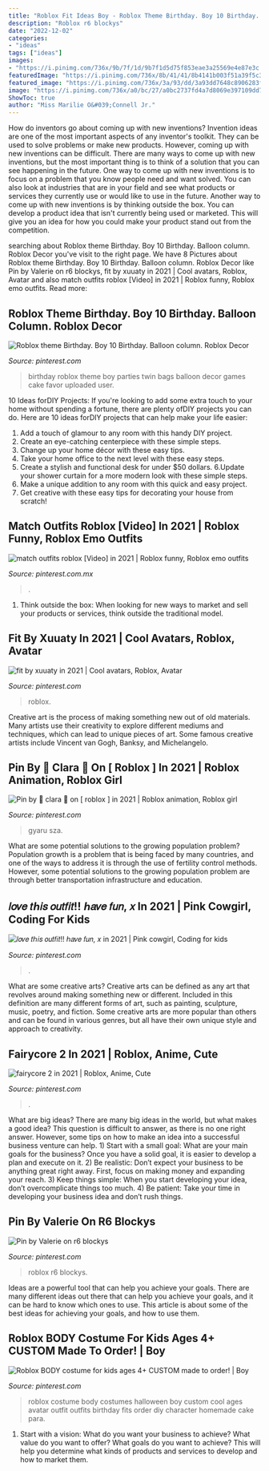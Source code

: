 ```yaml
---
title: "Roblox Fit Ideas Boy - Roblox Theme Birthday. Boy 10 Birthday. Balloon Column. Roblox Decor"
description: "Roblox r6 blockys"
date: "2022-12-02"
categories:
- "ideas"
tags: ["ideas"]
images:
- "https://i.pinimg.com/736x/9b/7f/1d/9b7f1d5d75f853eae3a25569e4e87e3c.jpg"
featuredImage: "https://i.pinimg.com/736x/8b/41/41/8b4141b003f51a39f5c3bac2e3abb2cc.jpg"
featured_image: "https://i.pinimg.com/736x/3a/93/dd/3a93dd7648c8906283f449d2ea0ef4f5.jpg"
image: "https://i.pinimg.com/736x/a0/bc/27/a0bc2737fd4a7d8069e397109dd73886.jpg"
ShowToc: true
author: "Miss Marilie O&#039;Connell Jr."
---
```



How do inventors go about coming up with new inventions?
Invention ideas are one of the most important aspects of any inventor's toolkit. They can be used to solve problems or make new products. However, coming up with new inventions can be difficult. There are many ways to come up with new inventions, but the most important thing is to think of a solution that you can see happening in the future.
One way to come up with new inventions is to focus on a problem that you know people need and want solved. You can also look at industries that are in your field and see what products or services they currently use or would like to use in the future. Another way to come up with new inventions is by thinking outside the box. You can develop a product idea that isn't currently being used or marketed. This will give you an idea for how you could make your product stand out from the competition.

	

		
searching about Roblox theme Birthday. Boy 10 Birthday. Balloon column. Roblox Decor you've visit to the right page. We have 8 Pictures about Roblox theme Birthday. Boy 10 Birthday. Balloon column. Roblox Decor like Pin by Valerie on r6 blockys, fit by xuuaty in 2021 | Cool avatars, Roblox, Avatar and also match outfits roblox [Video] in 2021 | Roblox funny, Roblox emo outfits. Read more:
		
    
## Roblox Theme Birthday. Boy 10 Birthday. Balloon Column. Roblox Decor

<img loading=lazy src="https://i.pinimg.com/736x/25/cd/f3/25cdf34db4e028fbf397857b0ede25a0.jpg" onerror="this.onerror=null;this.src='https://tse2.mm.bing.net/th?id=OIP.YkykLE2ZZYp1LWlKHdbicQHaFj&amp;pid=15.1';" alt="Roblox theme Birthday. Boy 10 Birthday. Balloon column. Roblox Decor">

_Source: pinterest.com_

>birthday roblox theme boy parties twin bags balloon decor games cake favor uploaded user. 

	

10 Ideas forDIY Projects:
If you're looking to add some extra touch to your home without spending a fortune, there are plenty ofDIY projects you can do. Here are 10 ideas forDIY projects that can help make your life easier:
1. Add a touch of glamour to any room with this handy DIY project.
2. Create an eye-catching centerpiece with these simple steps.
3. Change up your home décor with these easy tips.
4. Take your home office to the next level with these easy steps.
5. Create a stylish and functional desk for under $50 dollars. 
6.Update your shower curtain for a more modern look with these simple steps. 
7. Make a unique addition to any room with this quick and easy project. 
8. Get creative with these easy tips for decorating your house from scratch!

    
## Match Outfits Roblox [Video] In 2021 | Roblox Funny, Roblox Emo Outfits

<img loading=lazy src="https://i.pinimg.com/736x/df/db/33/dfdb339cb96ae07a6d775270ad0ef252.jpg" onerror="this.onerror=null;this.src='https://tse2.mm.bing.net/th?id=OIP.S9jDYgGJRzcIJlk8qh3KqgHaNK&amp;pid=15.1';" alt="match outfits roblox [Video] in 2021 | Roblox funny, Roblox emo outfits">

_Source: pinterest.com.mx_

>. 

	

1. Think outside the box: When looking for new ways to market and sell your products or services, think outside the traditional model.

    
## Fit By Xuuaty In 2021 | Cool Avatars, Roblox, Avatar

<img loading=lazy src="https://i.pinimg.com/736x/8b/41/41/8b4141b003f51a39f5c3bac2e3abb2cc.jpg" onerror="this.onerror=null;this.src='https://tse4.mm.bing.net/th?id=OIP.8Y2G3g0rDE-mliKnk0qkTgHaM_&amp;pid=15.1';" alt="fit by xuuaty in 2021 | Cool avatars, Roblox, Avatar">

_Source: pinterest.com_

>roblox. 

	

Creative art is the process of making something new out of old materials. Many artists use their creativity to explore different mediums and techniques, which can lead to unique pieces of art. Some famous creative artists include Vincent van Gogh, Banksy, and Michelangelo.

    
## Pin By 🖤 Clara 🍥 On [ Roblox ] In 2021 | Roblox Animation, Roblox Girl

<img loading=lazy src="https://i.pinimg.com/736x/9b/7f/1d/9b7f1d5d75f853eae3a25569e4e87e3c.jpg" onerror="this.onerror=null;this.src='https://tse2.mm.bing.net/th?id=OIP.r_f8GWCJaKBhToy8yfug1wHaQm&amp;pid=15.1';" alt="Pin by 🖤 clara 🍥 on [ roblox ] in 2021 | Roblox animation, Roblox girl">

_Source: pinterest.com_

>gyaru sza. 

	

What are some potential solutions to the growing population problem?
Population growth is a problem that is being faced by many countries, and one of the ways to address it is through the use of fertility control methods. However, some potential solutions to the growing population problem are through better transportation infrastructure and education.

    
## 𝑙𝑜𝑣𝑒 𝑡ℎ𝑖𝑠 𝑜𝑢𝑡𝑓𝑖𝑡!! ℎ𝑎𝑣𝑒 𝑓𝑢𝑛, 𝑥 In 2021 | Pink Cowgirl, Coding For Kids

<img loading=lazy src="https://i.pinimg.com/736x/3a/93/dd/3a93dd7648c8906283f449d2ea0ef4f5.jpg" onerror="this.onerror=null;this.src='https://tse2.mm.bing.net/th?id=OIP.lAiWmQFcIsZpyzt8Ytk5CAAAAA&amp;pid=15.1';" alt="𝑙𝑜𝑣𝑒 𝑡ℎ𝑖𝑠 𝑜𝑢𝑡𝑓𝑖𝑡!! ℎ𝑎𝑣𝑒 𝑓𝑢𝑛, 𝑥 in 2021 | Pink cowgirl, Coding for kids">

_Source: pinterest.com_

>. 

	

What are some creative arts?
Creative arts can be defined as any art that revolves around making something new or different. Included in this definition are many different forms of art, such as painting, sculpture, music, poetry, and fiction. Some creative arts are more popular than others and can be found in various genres, but all have their own unique style and approach to creativity.

    
## Fairycore 2 In 2021 | Roblox, Anime, Cute

<img loading=lazy src="https://i.pinimg.com/736x/13/86/de/1386de5b1d0d69d694d4f0422880a333.jpg" onerror="this.onerror=null;this.src='https://tse1.mm.bing.net/th?id=OIP.FjgsqE5Beym-yB7OtJZg5wHaLA&amp;pid=15.1';" alt="fairycore 2 in 2021 | Roblox, Anime, Cute">

_Source: pinterest.com_

>. 

	

What are big ideas?
There are many big ideas in the world, but what makes a good idea? This question is difficult to answer, as there is no one right answer. However, some tips on how to make an idea into a successful business venture can help. 1) Start with a small goal: What are your main goals for the business? Once you have a solid goal, it is easier to develop a plan and execute on it. 2) Be realistic: Don’t expect your business to be anything great right away. First, focus on making money and expanding your reach. 3) Keep things simple: When you start developing your idea, don’t overcomplicate things too much. 4) Be patient: Take your time in developing your business idea and don’t rush things.

    
## Pin By Valerie On R6 Blockys

<img loading=lazy src="https://i.pinimg.com/736x/0d/5a/10/0d5a10cab8f94b678138393bb41854a4.jpg" onerror="this.onerror=null;this.src='https://tse2.mm.bing.net/th?id=OIP.VZz_HRAhfTg6yhdobKpu5AHaHd&amp;pid=15.1';" alt="Pin by Valerie on r6 blockys">

_Source: pinterest.com_

>roblox r6 blockys. 

	

Ideas are a powerful tool that can help you achieve your goals. There are many different ideas out there that can help you achieve your goals, and it can be hard to know which ones to use. This article is about some of the best ideas for achieving your goals, and how to use them.

    
## Roblox BODY Costume For Kids Ages 4+ CUSTOM Made To Order! | Boy

<img loading=lazy src="https://i.pinimg.com/736x/a0/bc/27/a0bc2737fd4a7d8069e397109dd73886.jpg" onerror="this.onerror=null;this.src='https://tse1.mm.bing.net/th?id=OIP.QMZFsFUtumPrYCERc1PpeAHaL0&amp;pid=15.1';" alt="Roblox BODY costume for kids ages 4+ CUSTOM made to order! | Boy">

_Source: pinterest.com_

>roblox costume body costumes halloween boy custom cool ages avatar outfit outfits birthday fits order diy character homemade cake para. 

	

1. Start with a vision: What do you want your business to achieve? What value do you want to offer? What goals do you want to achieve? This will help you determine what kinds of products and services to develop and how to market them.

